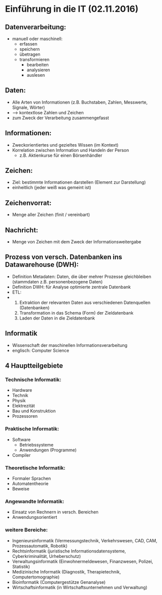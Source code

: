 # Einführung in die IT (02.11.2016)

## Datenverarbeitung:
* manuell oder maschinell:
  * erfassen
  * speichern
  * übetragen
  * transformieren
    * bearbeiten
    * analysieren
    * auslesen



## Daten:
* Alle Arten von Informationen (z.B. Buchstaben, Zahlen, Messwerte, Signale, Wörter)
* --> kontextlose Zahlen und Zeichen
* zum Zweck der Verarbeitung zusammengefasst


## Informationen:
* Zweckorientiertes und gezieltes Wissen (im Kontext)
* Korrelation zwischen Information und Handeln der Person
  * z.B. Aktienkurse für einen Börsenhändler

## Zeichen:
* Ziel: bestimmte Informationen darstellen (Element zur Darstellung)
* einheitlich (jeder weiß was gemeint ist)

## Zeichenvorrat:
* Menge aller Zeichen (finit / vereinbart)

## Nachricht:
* Menge von Zeichen mit dem Zweck der Informationsweitergabe


## Prozess von versch. Datenbanken ins Datawarehouse (DWH):
* Definition Metadaten: Daten, die über mehrer Prozesse gleichbleiben (stammdaten z.B. personenbezogene Daten)
* Definition DWH: für Analyse optimierte zentrale Datenbank
* ETL:
* 1. Extraktion der relevanten Daten aus verschiedenen Datenquellen (Datenbanken)
  2. Transformation in das Schema (Form) der Zieldatenbank
  3. Laden der Daten in die Zieldatenbank


## Informatik
* Wissenschaft der maschinellen Informationsverarbeitung
* englisch: Computer Science

## 4 Hauptteilgebiete

### Technische Informatik:
* Hardware
* Technik
* Physik
* Elektrezität
* Bau und Konstruktion
* Prozessoren

### Praktische Informatik:
* Software
  * Betriebssysteme
  * Anwendungen (Programme)
* Compiler

### Theoretische Informatik:
* Formaler Sprachen
* Automatentheorie
* Beweise

### Angewandte Informatik:
* Einsatz von Rechnern in versch. Bereichen
* Anwendungsorientiert

### weitere Bereiche:
* Ingenieursinformatik (Vermessungstechnik, Verkehrswesen, CAD, CAM, Prozessautomatik, Robotik)
* Rechtsinformatik (juristische Informationsdatensysteme, Cyberkriminalität, Urheberschutz)
* Verwaltungsinformatik (Einwohnermeldewesen, Finanzwesen, Polizei, Statistik)
* Medizinische Informatik (Diagnostik, Therapietechnik, Computertomographie)
* Bioinformatik (Computergestütze Genanalyse)
* Wirtschaftsinformatik (in Wirtschaftsunternehmen und Verwaltung)
